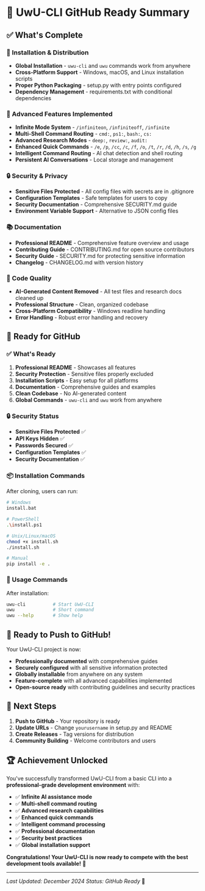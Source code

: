 # 🚀 UwU-CLI GitHub Ready Summary

## ✅ What's Complete

### 🔧 Installation & Distribution
- **Global Installation** - `uwu-cli` and `uwu` commands work from anywhere
- **Cross-Platform Support** - Windows, macOS, and Linux installation scripts
- **Proper Python Packaging** - setup.py with entry points configured
- **Dependency Management** - requirements.txt with conditional dependencies

### 🚀 Advanced Features Implemented
- **Infinite Mode System** - `/infiniteon`, `/infiniteoff`, `/infinite`
- **Multi-Shell Command Routing** - `cmd:`, `ps1:`, `bash:`, `cs:`
- **Advanced Research Modes** - `deep:`, `review:`, `audit:`
- **Enhanced Quick Commands** - `/e`, `/p`, `/cc`, `/c`, `/f`, `/o`, `/t`, `/r`, `/d`, `/h`, `/s`, `/g`
- **Intelligent Command Routing** - AI chat detection and shell routing
- **Persistent AI Conversations** - Local storage and management

### 🔒 Security & Privacy
- **Sensitive Files Protected** - All config files with secrets are in .gitignore
- **Configuration Templates** - Safe templates for users to copy
- **Security Documentation** - Comprehensive SECURITY.md guide
- **Environment Variable Support** - Alternative to JSON config files

### 📚 Documentation
- **Professional README** - Comprehensive feature overview and usage
- **Contributing Guide** - CONTRIBUTING.md for open source contributors
- **Security Guide** - SECURITY.md for protecting sensitive information
- **Changelog** - CHANGELOG.md with version history

### 🧹 Code Quality
- **AI-Generated Content Removed** - All test files and research docs cleaned up
- **Professional Structure** - Clean, organized codebase
- **Cross-Platform Compatibility** - Windows readline handling
- **Error Handling** - Robust error handling and recovery

## 🎯 Ready for GitHub

### ✅ What's Ready
1. **Professional README** - Showcases all features
2. **Security Protection** - Sensitive files properly excluded
3. **Installation Scripts** - Easy setup for all platforms
4. **Documentation** - Comprehensive guides and examples
5. **Clean Codebase** - No AI-generated content
6. **Global Commands** - `uwu-cli` and `uwu` work from anywhere

### 🔒 Security Status
- **Sensitive Files Protected** ✅
- **API Keys Hidden** ✅
- **Passwords Secured** ✅
- **Configuration Templates** ✅
- **Security Documentation** ✅

### 📦 Installation Commands
After cloning, users can run:
```bash
# Windows
install.bat

# PowerShell
.\install.ps1

# Unix/Linux/macOS
chmod +x install.sh
./install.sh

# Manual
pip install -e .
```

### 🚀 Usage Commands
After installation:
```bash
uwu-cli          # Start UwU-CLI
uwu              # Short command
uwu --help       # Show help
```

## 🎉 Ready to Push to GitHub!

Your UwU-CLI project is now:
- **Professionally documented** with comprehensive guides
- **Securely configured** with all sensitive information protected
- **Globally installable** from anywhere on any system
- **Feature-complete** with all advanced capabilities implemented
- **Open-source ready** with contributing guidelines and security practices

## 🚀 Next Steps

1. **Push to GitHub** - Your repository is ready
2. **Update URLs** - Change `yourusername` in setup.py and README
3. **Create Releases** - Tag versions for distribution
4. **Community Building** - Welcome contributors and users

## 🏆 Achievement Unlocked

You've successfully transformed UwU-CLI from a basic CLI into a **professional-grade development environment** with:
- ✅ **Infinite AI assistance mode**
- ✅ **Multi-shell command routing**
- ✅ **Advanced research capabilities**
- ✅ **Enhanced quick commands**
- ✅ **Intelligent command processing**
- ✅ **Professional documentation**
- ✅ **Security best practices**
- ✅ **Global installation support**

**Congratulations! Your UwU-CLI is now ready to compete with the best development tools available!** 🎉

---

*Last Updated: December 2024*
*Status: GitHub Ready* 🚀 